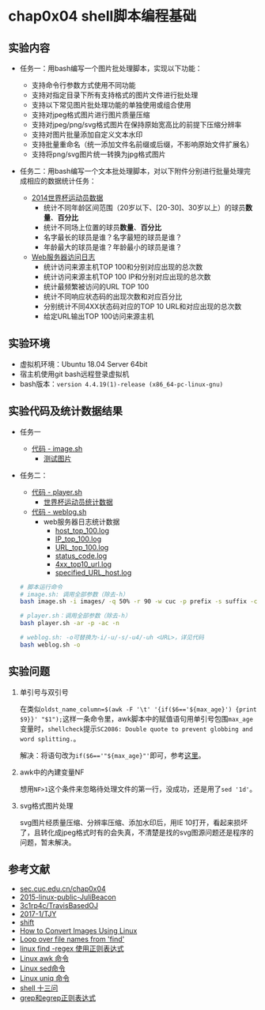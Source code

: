 # chap0x04 shell脚本编程基础
## 实验内容
* 任务一：用bash编写一个图片批处理脚本，实现以下功能： 
    * 支持命令行参数方式使用不同功能
    * 支持对指定目录下所有支持格式的图片文件进行批处理
    * 支持以下常见图片批处理功能的单独使用或组合使用
    * 支持对jpeg格式图片进行图片质量压缩
    * 支持对jpeg/png/svg格式图片在保持原始宽高比的前提下压缩分辨率
    * 支持对图片批量添加自定义文本水印
    * 支持批量重命名（统一添加文件名前缀或后缀，不影响原始文件扩展名）
    * 支持将png/svg图片统一转换为jpg格式图片

* 任务二：用bash编写一个文本批处理脚本，对以下附件分别进行批量处理完成相应的数据统计任务： 
    * [2014世界杯运动员数据](http://sec.cuc.edu.cn/huangwei/course/LinuxSysAdmin/exp/chap0x04/worldcupplayerinfo.tsv)
        * 统计不同年龄区间范围（20岁以下、[20-30]、30岁以上）的球员**数量**、**百分比**
        * 统计不同场上位置的球员**数量**、**百分比**
        * 名字最长的球员是谁？名字最短的球员是谁？
        * 年龄最大的球员是谁？年龄最小的球员是谁？
   *  [Web服务器访问日志](http://sec.cuc.edu.cn/huangwei/course/LinuxSysAdmin/exp/chap0x04/web_log.tsv.7z)
        * 统计访问来源主机TOP 100和分别对应出现的总次数
        * 统计访问来源主机TOP 100 IP和分别对应出现的总次数
        * 统计最频繁被访问的URL TOP 100
        * 统计不同响应状态码的出现次数和对应百分比
        * 分别统计不同4XX状态码对应的TOP 10 URL和对应出现的总次数
        * 给定URL输出TOP 100访问来源主机


## 实验环境
* 虚拟机环境：Ubuntu 18.04 Server 64bit
* 宿主机使用git bash远程登录虚拟机
* bash版本：`version 4.4.19(1)-release (x86_64-pc-linux-gnu)`

## 实验代码及统计数据结果
* 任务一
    * [代码 - image.sh](image.sh)
        * [测试图片](images)
* 任务二：
    * [代码 - player.sh](player.sh)
        * [世界杯运动员统计数据](log/player_output.log)
    * [代码 - weblog.sh](weblog.sh)
        * web服务器日志统计数据
            * [host_top_100.log](log/host_top_100.log)
            * [IP_top_100.log](log/IP_top_100.log)
            * [URL_top_100.log](log/URL_top_100.log)
            * [status_code.log](log/status_code.log)
            * [4xx_top10_url.log](log/4xx_top10_url.log)
            * [specified_URL_host.log](log/specified_URL_host.log)

    ```bash
    # 脚本运行命令
    # image.sh: 调用全部参数（除去-h）
    bash image.sh -i images/ -q 50% -r 90 -w cuc -p prefix -s suffix -c
    
    # player.sh：调用全部参数（除去-h）
    bash player.sh -ar -p -ac -n

    # weblog.sh: -o可替换为-i/-u/-s/-u4/-uh <URL>，详见代码
    bash weblog.sh -o
    ```

## 实验问题
1. 单引号与双引号

    在类似`oldst_name_column=$(awk -F '\t' '{if($6=='${max_age}') {print $9}}' "$1");`这样一条命令里，awk脚本中的赋值语句用单引号包围`max_age`变量时，`shellcheck`提示`SC2086: Double quote to prevent globbing and word splitting.`。
    
    解决：将语句改为`if($6=='"${max_age}"'`即可，参考[这里](http://bbs.chinaunix.net/forum.php?mod=viewthread&tid=218853&page=4#pid1511745)。
2. awk中的內建变量NF
    
    想用`NF>1`这个条件来忽略待处理文件的第一行，没成功，还是用了`sed '1d'`。

3. svg格式图片处理

    svg图片经质量压缩、分辨率压缩、添加水印后，用IE 10打开，看起来损坏了，且转化成jpeg格式时有的会失真，不清楚是找的svg图源问题还是程序的问题，暂未解决。
    
## 参考文献
* [sec.cuc.edu.cn/chap0x04](http://sec.cuc.edu.cn/huangwei/course/LinuxSysAdmin/chap0x04.md.html#/shell)
* [2015-linux-public-JuliBeacon](https://github.com/CUCCS/2015-linux-public-JuliBeacon/blob/524f60f68f2315623231db132df03313ab3df72a/实验%204/实验4.md)
* [3c1rp4c/TravisBasedOJ](https://github.com/3c1rp4c/TravisBasedOJ/tree/master/ex4)
* [2017-1/TJY](https://github.com/CUCCS/linux/tree/master/2017-1/TJY/bash)
* [shift](https://unix.stackexchange.com/questions/174566/what-is-the-purpose-of-using-shift-in-shell-scripts)
* [How to Convert Images Using Linux](https://www.lifewire.com/convert-linux-command-unix-command-4097060)
* [Loop over file names from 'find'](https://stackoverflow.com/questions/9391003/loop-over-file-names-from-find)
* [linux find -regex 使用正则表达式](http://www.cnblogs.com/jiangzhaowei/p/5451173.html)
* [Linux awk 命令](http://www.runoob.com/linux/linux-comm-awk.html)
* [Linux sed命令](http://www.runoob.com/linux/linux-comm-sed.html)
* [Linux uniq 命令](http://www.runoob.com/linux/linux-comm-uniq.html)
* [shell 十三问](http://bbs.chinaunix.net/thread-218853-1-1.html)
* [grep和egrep正则表达式 ](https://www.cnblogs.com/python-gm/p/6940756.html)
    
    
